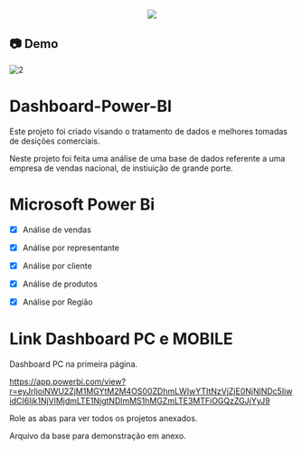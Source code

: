 <h1 align="center"><img src="https://user-images.githubusercontent.com/53831498/135899352-1463af04-5098-4741-bc8a-78c0877e1f96.png"></h1>


## :camera: Demo

![2](https://github.com/FelipeMaximus/Dashboard-Power-BI---2/assets/53831498/1af248f8-a5c9-4134-a963-ae2457541890)


# Dashboard-Power-BI
Este projeto foi criado visando o tratamento de dados e melhores tomadas de desições comerciais.

Neste projeto foi feita uma análise de uma base de dados referente a uma empresa de vendas nacional, de instiuição de grande porte.

# Microsoft Power Bi

  - [x] Análise de vendas
  - [x] Análise por representante
  - [x] Análise por cliente
  - [x] Análise de produtos
  - [x] Análise por Região



 
# Link Dashboard PC e MOBILE
Dashboard PC na primeira página.

https://app.powerbi.com/view?r=eyJrIjoiNWU2ZjM1MGYtM2M4OS00ZDhmLWIwYTItNzVjZjE0NjNlNDc5IiwidCI6Ijk1NjVlMjdmLTE1NjgtNDlmMS1hMGZmLTE3MTFiOGQzZGJjYyJ9

Role as abas para ver todos os projetos anexados.

Arquivo da base para demonstração em anexo.

